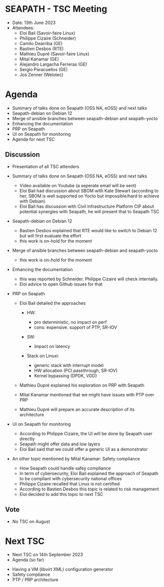 # SEAPATH -  TSC Meeting

* Date: 13th June 2023
* Attendees: 
    - Eloi Bail (Savoir-faire Linux)
    - Philippe Cizaire (Schneider)
    - Camilo Dearriba (GE)
    - Bastien Desbos (RTE)
    - Mathieu Dupré (Savoir-faire Linux)
    - Mital Kanamar (GE)
    - Alejandro Largacha Ferreras (GE)
    - Sergio Paracuellos (GE)
    - Jos Zenner (Welotec)

# Agenda

- Summary of talks done on Seapath (OSS NA, eOSS) and next talks
- Seapath-debian on Debian 12
- Merge of ansible branches between seapath-debian and seapath-yocto
- Enhancing the documentation
- PRP on Seapath
- UI on Seapath for monitoring
- Agenda for next TSC

## Discussion

- Presentation of all TSC attenders

- Summary of talks done on Seapath (OSS NA, eOSS) and next talks
    - Video available on Youtube (a seperate email will be sent)
    - Eloi Bail had discussion about SBOM with Kate Stewart (according to her, SBOM is well supported on Yocto but impossible/hard to achieve with Debian)
    - Eloi Bail has discussion with Civil Infrastructure Platform CIP about potential synergies with Seapath, he will present that to Seapath TSC

- Seapath-debian on Debian 12
    - Bastien Desbos explained that RTE would like to switch to Debian 12 but will first evaluate the effort
    - this work is on-hold for the moment

- Merge of ansible branches between seapath-debian and seapath-yocto
    - this work is on-hold for the moment

- Enhancing the documentation
    - this was reported by Schneider. Philippe Cizaire will check internally.
    - Eloi advice to open Github issues for that

- PRP on Seapath
    - Eloi Bail detailed the approaches
        - HW: 
            - pro deterministic, no impact on perf
            - cons: expensive. support of PTP, SR-IOV

        - SW:
            - impact on latency

        - Stack on Linuxi:
            - generic stack with interrupt model
            - HW allocation (PCI passthrough, SR-IOV)
            - Kernel bypassing (DPDK, VDD) 

    - Mathieu Dupré explained his exploration on PRP with Seapath
    - Mital Kanamar mentioned that we might have issues with PTP over PRP
    - Mathieu Dupré will prepare an accurate description of its architecture

- UI on Seapath for monitoring
    - According to Philippe Cizaire, the UI will be done by Seapath user directly
    - Seapath might offer data and low layers
    - Eloi Bail said that we could offer a generic UI as a demonstrator

- An other topic mentioned by Mital Kanamar: Safety compliance
    - How Seapath could handle safey compliance
    - In term of cybersecurity, Eloi Bail explained the approach of Seapath to be compliant with cybersecurity national offices
    - Philippe Cizaire recalled that Linux is not certified
    - According to Bastien Desbos this topic is related to risk management
    - Eloi decided to add this topic to next TSC

## Vote

- No TSC on August

# Next TSC 

* Next TSC on 14th September 2023
* Agenda (so far)
- Having a VM (libvirt XML) configuration generator
- Safety compliance 
- PTP / PRP architecture
